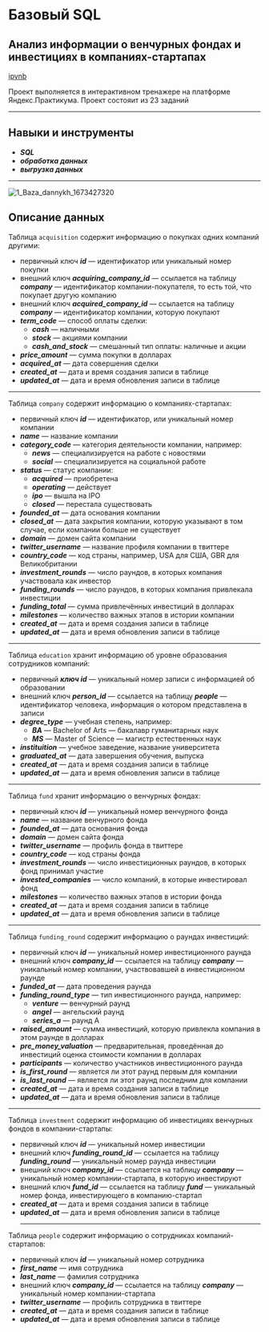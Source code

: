 # Базовый SQL
## Анализ информации о венчурных фондах и инвестициях в компаниях-стартапах

[ipynb](https://github.com/volovik-denis/yandex-practicum/blob/main/DA%2006%20Basic%20SQL/Анализ%20информации%20о%20венчурных%20фондах%20и%20инвестициях%20в%20компаниях-стартапах.ipynb)

Проект выполняется в интерактивном тренажере на платформе Яндекс.Практикума. Проект состояит из 23 заданий
___
## Навыки и инструменты

- ***SQL***
- ***обработка данных***
- ***выгрузка данных***
___
![1_Baza_dannykh_1673427320](https://github.com/volovik-denis/yandex-practicum/assets/127090466/1668ad63-8643-44af-9a6d-f234285d8ba6)

## Описание данных

Таблица `acquisition` содержит информацию о покупках одних компаний другими:
- первичный ключ ***id*** — идентификатор или уникальный номер покупки
- внешний ключ ***acquiring_company_id*** — ссылается на таблицу ***company*** — идентификатор компании-покупателя, то есть той, что покупает другую компанию
- внешний ключ ***acquired_company_id*** — ссылается на таблицу ***company*** — идентификатор компании, которую покупают
- ***term_code*** — способ оплаты сделки:
   - ***cash*** — наличными
   - ***stock*** — акциями компании
   - ***cash_and_stock*** — смешанный тип оплаты: наличные и акции
- ***price_amount*** — сумма покупки в долларах
- ***acquired_at*** — дата совершения сделки
- ***created_at*** — дата и время создания записи в таблице
- ***updated_at*** — дата и время обновления записи в таблице
___
Таблица `company` содержит информацию о компаниях-стартапах:
- первичный ключ ***id*** — идентификатор, или уникальный номер компании
- ***name*** — название компании
- ***category_code*** — категория деятельности компании, например:
   - ***news*** — специализируется на работе с новостями
   - ***social*** — специализируется на социальной работе
- ***status*** — статус компании:
   - ***acquired*** — приобретена
   - ***operating*** — действует
   - ***ipo*** — вышла на IPO
   - ***closed*** — перестала существовать
- ***founded_at*** — дата основания компании
- ***closed_at*** — дата закрытия компании, которую указывают в том случае, если компании больше не существует
- ***domain*** — домен сайта компании
- ***twitter_username*** — название профиля компании в твиттере
- ***country_code*** — код страны, например, USA для США, GBR для Великобритании
- ***investment_rounds*** — число раундов, в которых компания участвовала как инвестор
- ***funding_rounds*** — число раундов, в которых компания привлекала инвестиции
- ***funding_total*** — сумма привлечённых инвестиций в долларах
- ***milestones*** — количество важных этапов в истории компании
- ***created_at*** — дата и время создания записи в таблице
- ***updated_at*** — дата и время обновления записи в таблице
___
Таблица `education` хранит информацию об уровне образования сотрудников компаний:
- первичный ***ключ id*** — уникальный номер записи с информацией об образовании
- внешний ключ ***person_id*** — ссылается на таблицу ***people*** — идентификатор человека, информация о котором представлена в записи
- ***degree_type*** — учебная степень, например:
   - ***BA*** — Bachelor of Arts — бакалавр гуманитарных наук
   - ***MS*** — Master of Science — магистр естественных наук
- ***instituition*** — учебное заведение, название университета
- ***graduated_at*** — дата завершения обучения, выпуска
- ***created_at*** — дата и время создания записи в таблице
- ***updated_at*** — дата и время обновления записи в таблице
___
Таблица `fund` хранит информацию о венчурных фондах:
- первичный ключ ***id*** — уникальный номер венчурного фонда
- ***name*** — название венчурного фонда
- ***founded_at*** — дата основания фонда
- ***domain*** — домен сайта фонда
- ***twitter_username*** — профиль фонда в твиттере
- ***country_code*** — код страны фонда
- ***investment_rounds*** — число инвестиционных раундов, в которых фонд принимал участие
- ***invested_companies*** — число компаний, в которые инвестировал фонд
- ***milestones*** — количество важных этапов в истории фонда
- ***created_at*** — дата и время создания записи в таблице
- ***updated_at*** — дата и время обновления записи в таблице
___
Таблица `funding_round` содержит информацию о раундах инвестиций:
- первичный ключ ***id*** — уникальный номер инвестиционного раунда
- внешний ключ ***company_id*** — ссылается на таблицу ***company*** — уникальный номер компании, участвовавшей в инвестиционном раунде
- ***funded_at*** — дата проведения раунда
- ***funding_round_type*** — тип инвестиционного раунда, например:
   - ***venture*** — венчурный раунд
   - ***angel*** — ангельский раунд
   - ***series_a*** — раунд А
- ***raised_amount*** — сумма инвестиций, которую привлекла компания в этом раунде в долларах
- ***pre_money_valuation*** — предварительная, проведённая до инвестиций оценка стоимости компании в долларах
- ***participants*** — количество участников инвестиционного раунда
- ***is_first_round*** — является ли этот раунд первым для компании
- ***is_last_round*** — является ли этот раунд последним для компании
- ***created_at*** — дата и время создания записи в таблице
- ***updated_at*** — дата и время обновления записи в таблице
___
Таблица `investment` содержит информацию об инвестициях венчурных фондов в компании-стартапы:
- первичный ключ ***id*** — уникальный номер инвестиции
- внешний ключ ***funding_round_id*** — ссылается на таблицу ***funding_round*** — уникальный номер раунда инвестиции
- внешний ключ ***company_id*** — ссылается на таблицу ***company*** — уникальный номер компании-стартапа, в которую инвестируют
- внешний ключ ***fund_id*** — ссылается на таблицу ***fund*** — уникальный номер фонда, инвестирующего в компанию-стартап
- ***created_at*** — дата и время создания записи в таблице
- ***updated_at*** — дата и время обновления записи в таблице
  ___
Таблица `people` содержит информацию о сотрудниках компаний-стартапов:
- первичный ключ ***id*** — уникальный номер сотрудника
- ***first_name*** — имя сотрудника
- ***last_name*** — фамилия сотрудника
- внешний ключ ***company_id*** — ссылается на таблицу ***company*** — уникальный номер компании-стартапа
- ***twitter_username*** — профиль сотрудника в твиттере
- ***created_at*** — дата и время создания записи в таблице
- ***updated_at*** — дата и время обновления записи в таблице

